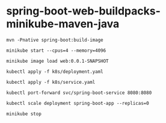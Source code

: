 # spring-boot-web-buildpacks-minikube-maven-java
```
mvn -Pnative spring-boot:build-image
```
```
minikube start --cpus=4 --memory=4096
```
```
minikube image load web:0.0.1-SNAPSHOT
```
```
kubectl apply -f k8s/deployment.yaml
```
```
kubectl apply -f k8s/service.yaml
```
```
kubectl port-forward svc/spring-boot-service 8080:8080
```
```
kubectl scale deployment spring-boot-app --replicas=0
```
```
minikube stop
```
